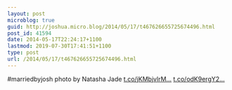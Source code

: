 ```yaml
---
layout: post
microblog: true
guid: http://joshua.micro.blog/2014/05/17/t467626655725674496.html
post_id: 41594
date: 2014-05-17T22:24:17+1100
lastmod: 2019-07-30T17:41:51+1100
type: post
url: /2014/05/17/t467626655725674496.html
---
```

#marriedbyjosh photo by Natasha Jade [t.co/jKMbjvlrM...](http://t.co/jKMbjvlrMX) [t.co/odK9ergY2...](http://t.co/odK9ergY2n)
